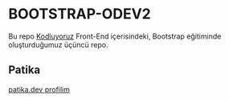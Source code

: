 # BOOTSTRAP-ODEV2

Bu repo [Kodluyoruz](https://kodluyoruz.org/) Front-End içerisindeki, Bootstrap eğitiminde oluşturduğumuz üçüncü repo. 

## Patika

[patika.dev profilim](https://app.patika.dev/silentscream)
